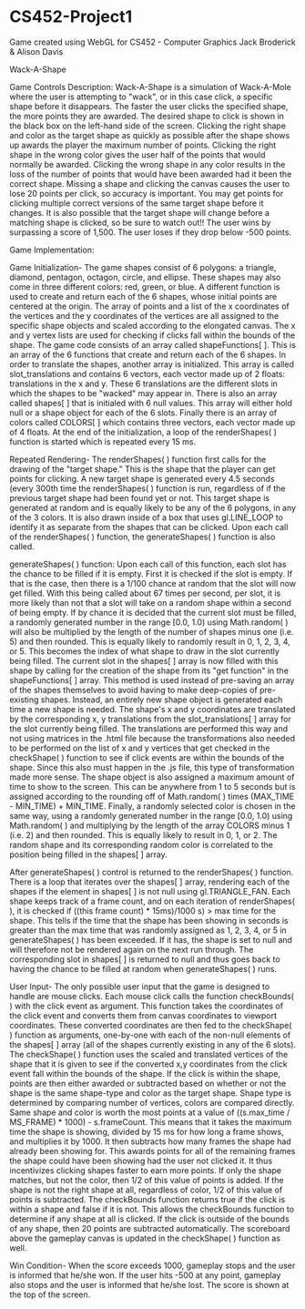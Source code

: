 # CS452-Project1
Game created using WebGL for CS452 - Computer Graphics
Jack Broderick & Alison Davis

Wack-A-Shape

Game Controls Description:
Wack-A-Shape is a simulation of Wack-A-Mole where the user is attempting to "wack", or in this case click, a specific shape before it disappears. The faster the user clicks the specified shape, the more points they are awarded. The desired shape to click is shown in the black box on the left-hand side of the screen. Clicking the right shape and color as the target shape as quickly as possible after the shape shows up awards the player the maximum number of points. Clicking the right shape in the wrong color gives the user half of the points that would normally be awarded. Clicking the wrong shape in any color results in the loss of the number of points that would have been awarded had it been the correct shape. Missing a shape and clicking the canvas causes the user to lose 20 points per click, so accuracy is important. You may get points for clicking multiple correct versions of the same target shape before it changes. It is also possible that the target shape will change before a matching shape is clicked, so be sure to watch out!! The user wins by surpassing a score of 1,500. The user loses if they drop below -500 points.

Game Implementation:

Game Initialization-
The game shapes consist of 6 polygons: a triangle, diamond, pentagon, octagon, circle, and ellipse. These shapes may also come in three different colors: red, green, or blue. A different function is used to create and return each of the 6 shapes, whose initial points are centered at the origin. The array of points and a list of the x coordinates of the vertices and the y coordinates of the vertices are all assigned to the specific shape objects and scaled according to the elongated canvas. The x and y vertex lists are used for checking if clicks fall within the bounds of the shape. The game code consists of an array called shapeFunctions[ ]. This is an array of the 6 functions that create and return each of the 6 shapes. In order to translate the shapes, another array is initialized. This array is called slot_translations and contains 6 vectors, each vector made up of 2 floats: translations in the x and y. These 6 translations are the different slots in which the shapes to be "wacked" may appear in. There is also an array called shapes[ ] that is initialed with 6 null values. This array will either hold null or a shape object for each of the 6 slots. Finally there is an array of colors called COLORS[ ] which contains three vectors, each vector made up of 4 floats. At the end of the initialization, a loop of the renderShapes( ) function is started which is repeated every 15 ms.

Repeated Rendering-
The renderShapes( ) function first calls for the drawing of the "target shape." This is the shape that the player can get points for clicking. A new target shape is generated every 4.5 seconds (every 300th time the renderShapes( ) function is run, regardless of if the previous target shape had been found yet or not. This target shape is generated at random and is equally likely to be any of the 6 polygons, in any of the 3 colors. It is also drawn inside of a box that uses gl.LINE_LOOP to identify it as separate from the shapes that can be clicked. Upon each call of the renderShapes( ) function, the generateShapes( ) function is also called.

generateShapes( ) function:
Upon each call of this function, each slot has the chance to be filled if it is empty. First it is checked if the slot is empty. If that is the case, then there is a 1/100 chance at random that the slot will now get filled. With this being called about 67 times per second, per slot, it is more likely than not that a slot will take on a random shape within a second of being empty. If by chance it is decided that the current slot must be filled, a randomly generated number in the range [0.0, 1.0) using Math.random( ) will also be multiplied by the length of the number of shapes minus one (i.e. 5) and then rounded. This is equally likely to randomly result in 0, 1, 2, 3, 4, or 5. This becomes the index of what shape to draw in the slot currently being filled. The current slot in the shapes[ ] array is now filled with this shape by calling for the creation of the shape from its "get function" in the shapeFunctions[ ] array. This method is used instead of pre-saving an array of the shapes themselves to avoid having to make deep-copies of pre-existing shapes. Instead, an entirely new shape object is generated each time a new shape is needed. The shape's x and y coordinates are translated by the corresponding x, y translations from the slot_translations[ ] array for the slot currently being filled. The translations are performed this way and not using matrices in the .html file because the transformations also needed to be performed on the list of x and y vertices that get checked in the checkShape( ) function to see if click events are within the bounds of the shape. Since this also must happen in the .js file, this type of transformation made more sense. The shape object is also assigned a maximum amount of time to show to the screen. This can be anywhere from 1 to 5 seconds but is assigned according to the rounding off of Math.random( ) times (MAX_TIME - MIN_TIME) + MIN_TIME. Finally, a randomly selected color is chosen in the same way, using a randomly generated number in the range [0.0, 1.0) using Math.random( ) and multiplying by the length of the array COLORS minus 1 (i.e. 2) and then rounded. This is equally likely to result in 0, 1, or 2. The random shape and its corresponding random color is correlated to the position being filled in the shapes[ ] array.

After generateShapes( ) control is returned to the renderShapes( ) function. There is a loop that iterates over the shapes[ ] array, rendering each of the shapes if the element in shapes[ ] is not null using gl.TRIANGLE_FAN. Each shape keeps track of a frame count, and on each iteration of renderShapes( ), it is checked if ((this frame count) * 15ms)/1000 s) > max time for the shape. This tells if the time that the shape has been showing in seconds is greater than the max time that was randomly assigned as 1, 2, 3, 4, or 5 in generateShapes( ) has been exceeded. If it has, the shape is set to null and will therefore not be rendered again on the next run through. The corresponding slot in shapes[ ] is returned to null and thus goes back to having the chance to be filled at random when generateShapes( ) runs.

User Input-
The only possible user input that the game is designed to handle are mouse clicks. Each mouse click calls the function checkBounds( ) with the click event as argument. This function takes the coordinates of the click event and converts them from canvas coordinates to viewport coordinates. These converted coordinates are then fed to the checkShape( ) function as arguments, one-by-one with each of the non-null elements of the shapes[ ] array (all of the shapes currently existing in any of the 6 slots). The checkShape( ) function uses the scaled and translated vertices of the shape that it is given to see if the converted x,y coordinates from the click event fall within the bounds of the shape. If the click is within the shape, points are then either awarded or subtracted based on whether or not the shape is the same shape-type and color as the target shape. Shape type is determined by comparing number of vertices, colors are compared directly. Same shape and color is worth the most points at a value of ((s.max_time / MS_FRAME) * 1000) - s.frameCount. This means that it takes the maximum time the shape is showing, divided by 15 ms for how long a frame shows, and multiplies it by 1000. It then subtracts how many frames the shape had already been showing for. This awards points for all of the remaining frames the shape could have been showing had the user not clicked it. It thus incentivizes clicking shapes faster to earn more points. If only the shape matches, but not the color, then 1/2 of this value of points is added. If the shape is not the right shape at all, regardless of color, 1/2 of this value of points is subtracted. The checkBounds function returns true if the click is within a shape and false if it is not. This allows the checkBounds function to determine if any shape at all is clicked. If the click is outside of the bounds of any shape, then 20 points are subtracted automatically. The scoreboard above the gameplay canvas is updated in the checkShape( ) function as well.

Win Condition-
When the score exceeds 1000, gameplay stops and the user is informed that he/she won. If the user hits -500 at any point, gameplay also stops and the user is informed that he/she lost. The score is shown at the top of the screen.
